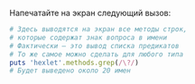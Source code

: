 
Напечатайте на экран следующий вызов:

```ruby
# Здесь выводятся на экран все методы строк,
# которые содержат знак вопроса в имени
# Фактически — это вывод списка предикатов
# То же самое можно сделать для любого типа
puts 'hexlet'.methods.grep(/\?/)
# Будет выведено около 20 имен
```

